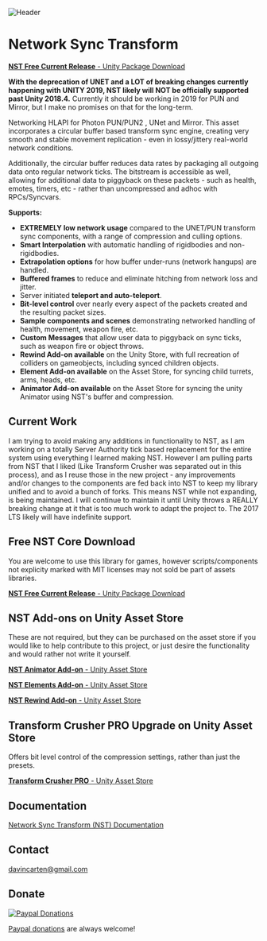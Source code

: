 ![Header](https://github.com/emotitron/NetworkSyncTransform/blob/master/Docs/img/NST_DocumentHeader.jpg?raw=true)
# Network Sync Transform

[**NST Free Current Release** - Unity Package Download](https://github.com/emotitron/NetworkSyncTransform/releases)

**With the deprecation of UNET and a LOT of breaking changes currently happening with UNITY 2019, NST likely will NOT be officially supported past Unity 2018.4.** Currently it should be working in 2019 for PUN and Mirror, but I make no promises on that for the long-term.

Networking HLAPI for Photon PUN/PUN2 , UNet and Mirror. This asset incorporates a circular buffer based transform sync engine, creating very smooth and stable movement replication - even in lossy/jittery real-world network conditions.

Additionally, the circular buffer reduces data rates by packaging all outgoing data onto regular network ticks. The bitstream is accessible as well, allowing for additional data to piggyback on these packets - such as health, emotes, timers, etc - rather than uncompressed and adhoc with RPCs/Syncvars.

**Supports:**

- **EXTREMELY low network usage** compared to the UNET/PUN transform sync components, with a range of compression and culling options.
- **Smart Interpolation** with automatic handling of rigidbodies and non-rigidbodies.
- **Extrapolation options** for how buffer under-runs (network hangups) are handled.
- **Buffered frames** to reduce and eliminate hitching from network loss and jitter.
- Server initiated **teleport and auto-teleport**.
- **Bit-level control** over nearly every aspect of the packets created and the resulting packet sizes.
- **Sample components and scenes** demonstrating networked handling of health, movement, weapon fire, etc.
- **Custom Messages** that allow user data to piggyback on sync ticks, such as weapon fire or object throws.
- **Rewind Add-on available** on the Unity Store, with full recreation of colliders on gameobjects, including synced children objects.
- **Element Add-on available** on the Asset Store, for syncing child turrets, arms, heads, etc.
- **Animator Add-on available** on the Asset Store for syncing the unity Animator using NST's buffer and compression.

## Current Work
I am trying to avoid making any additions in functionality to NST, as I am working on a totally Server Authority tick based replacement for the entire system using everything I learned making NST. However I am pulling parts from NST that I liked (Like Transform Crusher was separated out in this process), and as I reuse those in the new project - any improvements and/or changes to the components are fed back into NST to keep my library unified and to avoid a bunch of forks. This means NST while not expanding, is being maintained. I will continue to maintain it until Unity throws a REALLY breaking change at it that is too much work to adapt the project to. The 2017 LTS likely will have indefinite support.

## Free NST Core Download
You are welcome to use this library for games, however scripts/components not explicity marked with MIT licenses may not sold be part of assets libraries.

[**NST Free Current Release** - Unity Package Download](https://github.com/emotitron/NetworkSyncTransform/releases)

## NST Add-ons on Unity Asset Store
These are not required, but they can be purchased on the asset store if you would like to help contribute to this project, or just desire the functionality and would rather not write it yourself.

[**NST Animator Add-on** - Unity Asset Store](https://assetstore.unity.com/packages/tools/network/network-sync-transform-nst-animator-add-on-109433)

[**NST Elements Add-on** - Unity Asset Store](https://assetstore.unity.com/packages/tools/network/network-sync-transform-nst-elements-add-on-107530)

[**NST Rewind Add-on** - Unity Asset Store](https://assetstore.unity.com/packages/tools/network/network-sync-transform-nst-rewind-add-on-109377)

## Transform Crusher PRO Upgrade on Unity Asset Store
Offers bit level control of the compression settings, rather than just the presets.

[**Transform Crusher PRO** - Unity Asset Store](https://assetstore.unity.com/packages/tools/network/transform-crusher-116587)

## Documentation

[Network Sync Transform (NST) Documentation](https://docs.google.com/document/d/1nPWGC_2xa6t4f9P0sI7wAe4osrg4UP0n_9BVYnr5dkQ/edit?usp=sharing)

## Contact
<davincarten@gmail.com>

## Donate
[![Paypal Donations](https://raw.githubusercontent.com/emotitron/NetworkSyncTransform/master/Docs/img/paypaldonate.png)](https://paypal.me/emotitron?locale.x=en_US)

[Paypal donations](https://paypal.me/emotitron?locale.x=en_US) are always welcome!
